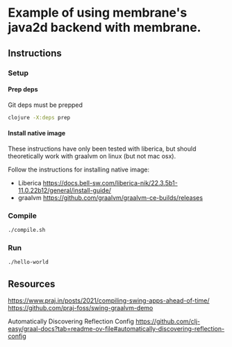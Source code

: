 
# Example of using membrane's java2d backend with membrane.

## Instructions

### Setup


#### Prep deps
Git deps must be prepped

```sh
clojure -X:deps prep 
```

#### Install native image

These instructions have only been tested with liberica, but should theoretically work with graalvm on linux (but not mac osx).

Follow the instructions for installing native image:
- Liberica https://docs.bell-sw.com/liberica-nik/22.3.5b1-11.0.22b12/general/install-guide/
- graalvm https://github.com/graalvm/graalvm-ce-builds/releases

### Compile

```sh
./compile.sh
```

### Run

```sh
./hello-world
```


## Resources

https://www.praj.in/posts/2021/compiling-swing-apps-ahead-of-time/
https://github.com/praj-foss/swing-graalvm-demo

Automatically Discovering Reflection Config
https://github.com/clj-easy/graal-docs?tab=readme-ov-file#automatically-discovering-reflection-config

